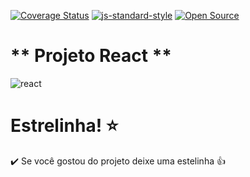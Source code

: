 [![Coverage Status](https://coveralls.io/repos/github/rmanguinho/clean-react/badge.svg?branch=master)](https://coveralls.io/github/naiaragabriela/proj-react?branch=main)
[![js-standard-style](https://img.shields.io/badge/code%20style-standard-brightgreen.svg)](http://standardjs.com)
[![Open Source](https://badges.frapsoft.com/os/v1/open-source.svg?v=103)](https://opensource.org/)

# ** Projeto React **
![react](https://github.com/naiaragabriela/proj-react/assets/126898837/ae6f9758-5f22-4fcd-bd3e-fa708b18070c)

# Estrelinha! ⭐
✔️ Se você gostou do projeto deixe uma estelinha 👍
